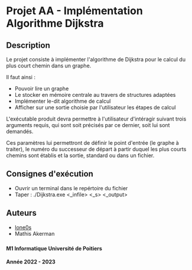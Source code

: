 
# Projet AA - Implémentation Algorithme Dijkstra

## Description

Le projet consiste à implémenter l'algorithme de Dijkstra pour le calcul du plus court chemin dans un graphe.

Il faut ainsi : 

- Pouvoir lire un graphe 
- Le stocker en mémoire centrale au travers de structures adaptées
- Implémenter le-dit algorithme de calcul
- Afficher sur une sortie choisie par l'utilisateur les étapes de calcul

L'exécutable produit devra permettre à l'utilisateur d'intéragir suivant trois arguments requis, qui sont soit précisés par ce dernier, soit lui sont demandés.

Ces paramètres lui permettront de définir le point d'entrée (le graphe à traiter), le numéro du successeur de départ à partir duquel les plus courts chemins sont établis et la sortie, standard ou dans un fichier.
 

## Consignes d'exécution

- Ouvrir un terminal dans le repértoire du fichier
- Taper : ./Dijkstra.exe <_infile> <_s> <_output>


## Auteurs

- [lone0s](https://www.github.com/lone0s)
- Mathis Akerman

### 
#### M1 Informatique Université de Poitiers
#### Année 2022 - 2023
### 

